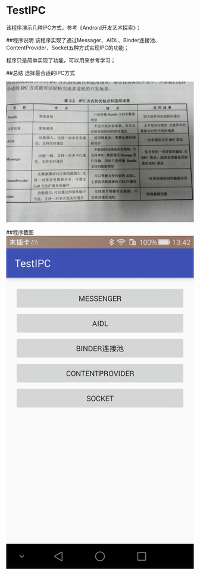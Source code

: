 # TestIPC
该程序演示几种IPC方式，参考《Android开发艺术探索》；

##程序说明
该程序实现了通过Messager、AIDL、Binder连接池、ContentProvider、Socket五种方式实现IPC的功能；

程序只是简单实现了功能，可以用来参考学习；

##总结
选择最合适的IPC方式

![image1](https://github.com/ZhangSir/TestIPC/blob/master/IMG_20160719_135048.jpg)

##程序截图
![image2](https://github.com/ZhangSir/TestIPC/blob/master/Screenshot_2016-07-19-13-42-04.jpeg)
